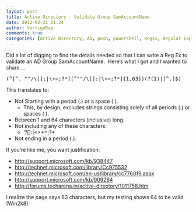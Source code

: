 ```yaml
---
layout: post
title: Active Directory - Validate Group SamAccountName
date: 2012-02-21 21:34
author: VertigoRay
comments: true
categories: [Active Directory, AD, posh, powershell, RegEx, Regular Expression, Uncategorized]
---
```

<p>Did a lot of digging to find the details needed so that I can write a Reg Ex to validate an AD Group SamAccountName.  Here&rsquo;s what I got and I wanted to share &hellip;<!-- more --></p>
<pre>(^[^. ""/\[]:|\+=;?*][^""/\[]:|\+=;?*]{1,63})(?(1)|[^.]$)</pre>
<p>This translates to:</p>
<ul><li>Not Starting with a period (.) or a space ( ).
<ul><li>This, by design, excludes strings consisting solely of all periods (.) or spaces ( ).</li>
</ul></li>
<li>Between 1 and 64 characters (inclusive) long.</li>
<li>Not including any of these characters:
<ul><li>&ldquo;/[]:|&lt;&gt;+=;?*</li>
</ul></li>
<li>Not ending in a period (.).</li>
</ul><p>If you&rsquo;re like me, you want justification:</p>
<ul><li><a href="http://support.microsoft.com/kb/938447">http://support.microsoft.com/kb/938447</a></li>
<li><a href="http://technet.microsoft.com/library/Cc975532">http://technet.microsoft.com/library/Cc975532</a></li>
<li><a href="http://technet.microsoft.com/en-us/library/cc776019.aspx">http://technet.microsoft.com/en-us/library/cc776019.aspx</a></li>
<li><a href="http://support.microsoft.com/kb/909264">http://support.microsoft.com/kb/909264</a></li>
<li><a href="http://forums.techarena.in/active-directory/1011758.htm">http://forums.techarena.in/active-directory/1011758.htm</a></li>
</ul><p>I realize the page says 63 characters, but my testing shows 64 to be valid (Win2k8).</p>
